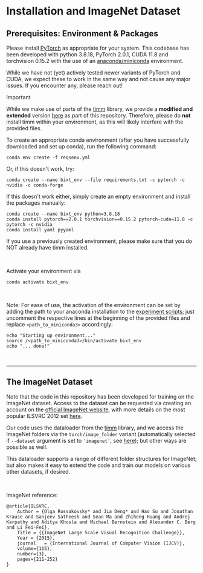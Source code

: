 # Installation and ImageNet Dataset

## Prerequisites: Environment & Packages
Please install [PyTorch](https://pytorch.org/)  as appropriate for your system. This codebase has been developed with 
python 3.8.18, PyTorch 2.0.1, CUDA 11.8 and torchvision 0.15.2 with the use of an 
[anaconda/miniconda](https://docs.conda.io/en/latest/miniconda.html) environment.

While we have not (yet) actively tested newer variants of PyTorch and CUDA, we expect these to work in the same way and not cause any major issues. 
If you encounter any, please reach out!

> [!IMPORTANT]  
> While we make use of parts of the [timm](https://huggingface.co/docs/timm/index) library, we provide a **modified and extended** version [here](timm) as part of this repository. 
Therefore, please do **not** install timm within your environment, as this will likely interfere with the provided files.

To create an appropriate conda environment (after you have successfully downloaded and set up conda), run the following command:
```
conda env create -f reqsenv.yml
```
Or, if this doesn't work, try:
```
conda create --name bixt_env --file requirements.txt -c pytorch -c nvidia -c conda-forge
```
If this doesn't work either, simply create an empty environment and install the packages manually:
```
conda create --name bixt_env python=3.8.18
conda install pytorch==2.0.1 torchvision==0.15.2 pytorch-cuda=11.8 -c pytorch -c nvidia
conda install yaml pyyaml
```
If you use a previously created environment, please make sure that you do NOT already have timm installed.

&nbsp;

Activate your environment via
```
conda activate bixt_env
```

&nbsp;

Note: For ease of use, the activation of the environment can be set by adding the path to your anaconda installation to the [experiment scripts](experiment_scripts); just uncomment the respective lines at the beginning of the provided files and replace `<path_to_miniconda3>` accordingly:
```
echo "Starting up environment..."
source /<path_to_miniconda3>/bin/activate bixt_env
echo "... done!"
```
&nbsp;

----------

## The ImageNet Dataset
Note that the code in this repository has been developed for training on the ImageNet dataset.
Access to the dataset can be requested via creating an account on the [official ImageNet website](https://www.image-net.org/download.php), 
with more details on the most popular ILSVRC 2012 set [here](https://www.image-net.org/challenges/LSVRC/index.php).

Our code uses the dataloader from the [timm](timm/data/dataset_factory.py) library, and we access the ImageNet folders via the `torch/image_folder` variant (automatically selected if `--dataset` argument is set to `'imagenet'`, see [here](https://github.com/mrkshllr/BiXT/blob/main/train_BiXT.py#L515)); but other ways are possible as well. 

This dataloader supports a range of different folder structures for ImageNet; but also makes it easy to extend the code and train our models on various other datasets, if desired. 

&nbsp;

ImageNet reference: 
```
@article{ILSVRC,
    Author = {Olga Russakovsky* and Jia Deng* and Hao Su and Jonathan Krause and Sanjeev Satheesh and Sean Ma and Zhiheng Huang and Andrej Karpathy and Aditya Khosla and Michael Bernstein and Alexander C. Berg and Li Fei-Fei},
    Title = {{ImageNet Large Scale Visual Recognition Challenge}},
    Year = {2015},
    journal   = {International Journal of Computer Vision (IJCV)},
    volume={115},
    number={3},
    pages={211-252}
}
```



